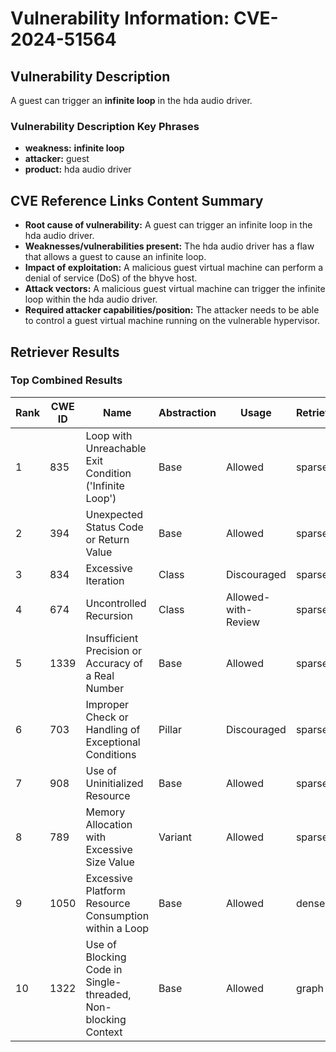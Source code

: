 # Vulnerability Information: CVE-2024-51564

## Vulnerability Description
A guest can trigger an **infinite loop** in the hda audio driver.

### Vulnerability Description Key Phrases
- **weakness:** **infinite loop**
- **attacker:** guest
- **product:** hda audio driver

## CVE Reference Links Content Summary
- **Root cause of vulnerability:** A guest can trigger an infinite loop in the hda audio driver.
- **Weaknesses/vulnerabilities present:** The hda audio driver has a flaw that allows a guest to cause an infinite loop.
- **Impact of exploitation:** A malicious guest virtual machine can perform a denial of service (DoS) of the bhyve host.
- **Attack vectors:** A malicious guest virtual machine can trigger the infinite loop within the hda audio driver.
- **Required attacker capabilities/position:** The attacker needs to be able to control a guest virtual machine running on the vulnerable hypervisor.

## Retriever Results

### Top Combined Results

| Rank | CWE ID | Name | Abstraction | Usage  | Retrievers | Individual Scores |
|------|--------|------|-------------|-------|------------|-------------------|
| 1 | 835 | Loop with Unreachable Exit Condition ('Infinite Loop') | Base | Allowed | sparse | 0.152 |
| 2 | 394 | Unexpected Status Code or Return Value | Base | Allowed | sparse | 0.127 |
| 3 | 834 | Excessive Iteration | Class | Discouraged | sparse | 0.122 |
| 4 | 674 | Uncontrolled Recursion | Class | Allowed-with-Review | sparse | 0.119 |
| 5 | 1339 | Insufficient Precision or Accuracy of a Real Number | Base | Allowed | sparse | 0.116 |
| 6 | 703 | Improper Check or Handling of Exceptional Conditions | Pillar | Discouraged | sparse | 0.114 |
| 7 | 908 | Use of Uninitialized Resource | Base | Allowed | sparse | 0.103 |
| 8 | 789 | Memory Allocation with Excessive Size Value | Variant | Allowed | sparse | 0.101 |
| 9 | 1050 | Excessive Platform Resource Consumption within a Loop | Base | Allowed | dense | 0.450 |
| 10 | 1322 | Use of Blocking Code in Single-threaded, Non-blocking Context | Base | Allowed | graph | 0.003 |

